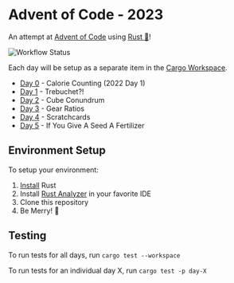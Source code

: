 # Advent of Code - 2023

An attempt at [Advent of Code](https://adventofcode.com/2023) using [Rust 🦀](https://rustlang.org)!

![[Workflow Status](https://github.com/shaunburdick/advent-of-code-2023/actions/workflows/rust.yml)](https://github.com/shaunburdick/advent-of-code-2023/actions/workflows/rust.yml/badge.svg)

Each day will be setup as a separate item in the [Cargo Workspace](https://doc.rust-lang.org/book/ch14-03-cargo-workspaces.html).

-   [Day 0](/day-00/) - Calorie Counting (2022 Day 1)
-   [Day 1](/day-01/) - Trebuchet?!
-   [Day 2](/day-02/) - Cube Conundrum
-   [Day 3](/day-03/) - Gear Ratios
-   [Day 4](/day-04/) - Scratchcards
-   [Day 5](/day-05/) - If You Give A Seed A Fertilizer

## Environment Setup

To setup your environment:

1. [Install](https://www.rust-lang.org/learn/get-started) Rust
2. Install [Rust Analyzer](https://rust-analyzer.github.io/) in your favorite IDE
3. Clone this repository
4. Be Merry! 🎄

## Testing

To run tests for all days, run `cargo test --workspace`

To run tests for an individual day X, run `cargo test -p day-X`
